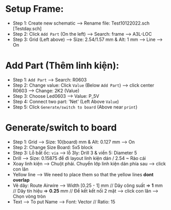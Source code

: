 # Setup Frame:
- Step 1: Create new schematic --> Rename file: Test10122022.sch  [Testday.sch]
- Step 2: Click `Add Part` (On the left) --> Search: frame --> A3L-LOC
- Step 3: Grid (Left above) --> Size: 2.54/1.57 mm & Alt: 1 mm --> Line --> On 

# Add Part (Thêm linh kiện):
- Step 1: `Add Part` --> Search: R0603
- Step 2: Change value: Click `Value` (Below `Add Part`) --> click center R0603 --> Change: 2K2 (Value)
- Step 3: Choose Led0603 --> Value: P_5V
- Step 4: Connect two part: 'Net' (Left Above `Value`)
- Step 5: Click `Generate/switch to board` (Above near `print`)


# Generate/switch to board
- Step 1: Grid --> Size: 10(board) mm & Alt: 0.127 mm --> On
- Step 2: Change Size Board: 5x5 block
- Step 3: Lỗ bắt ốc: `via` --> lỗ 3ly: Drill 3 & viền 5: Diameter 5
- Drill --> Size: 0.15875 để đi layout linh kiện dán / 2.54 ~ Rào cái
- Xoay linh kiện --> Chuột phải. Chuyển lớp linh kiện dán phía sau --> click con lăn
- Yellow line --> We need to place them so that the yellow lines **dont overlap**
- Vẽ dây: Route Airwire --> Width [0.25 - 1] mm // Dây công suất => **1** mm // Dây tín hiệu => **0.25** mm // Để kết kết nối 2 mặt  --> click con lăn --> Chọn vòng tròn
- Text --> To put Name --> Font: Vector // Ratio: 15
